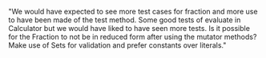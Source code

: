 "We would have expected to see more test cases for fraction and more use to have been made of the test method.
Some good tests of evaluate in Calculator but we would have liked to have seen more tests.
Is it possible for the Fraction to not be in reduced form after using the mutator methods?
Make use of Sets for validation and prefer constants over literals."
